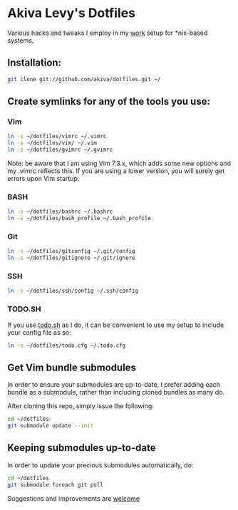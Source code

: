 # Akiva Levy's Dotfiles

Various hacks and tweaks I employ in my [work](http://sixthirteendesign.com) 
setup for *nix-based systems.

## Installation:

```bash
git clone git://github.com/akiva/dotfiles.git ~/
```

## Create symlinks for any of the tools you use:

### Vim

```bash
ln -s ~/dotfiles/vimrc ~/.vimrc
ln -s ~/dotfiles/vim/ ~/.vim
ln -s ~/dotfiles/gvimrc ~/.gvimrc
```

Note: be aware that I am using Vim 7.3.x, which adds some new options and my
.vimrc reflects this. If you are using a lower version, you will surely get
errors upon Vim startup.

### BASH

```bash
ln -s ~/dotfiles/bashrc ~/.bashrc
ln -s ~/dotfiles/bash_profile ~/.bash_profile
```

### Git

```bash
ln -s ~/dotfiles/gitconfig ~/.git/config
ln -s ~/dotfiles/gitignore ~/.git/ignore
```

### SSH

```bash
ln -s ~/dotfiles/ssh/config ~/.ssh/config
```

### TODO.SH

If you use [todo.sh](https://github.com/ginatrapani/todo.txt-cli) as I do, 
it can be convenient to use my setup to include your config file as so:

```bash
ln -s ~/dotfiles/todo.cfg ~/.todo.cfg
```

## Get Vim bundle submodules

In order to ensure your submodules are up-to-date, I prefer adding each bundle
as a submodule, rather than including cloned bundles as many do.

After cloning this repo, simply issue the following:

```bash
cd ~/dotfiles
git submodule update --init
```

## Keeping submodules up-to-date

In order to update your precious submodules automatically, do:

```bash
cd ~/dotfiles
git submodule foreach git pull
```

Suggestions and improvements are 
[welcome](https://github.com/akiva/dotfiles/issues)
